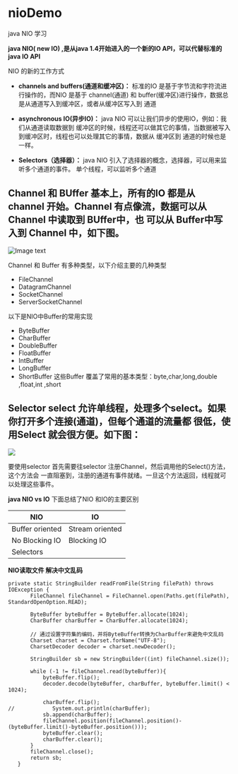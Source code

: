# nioDemo
java NIO 学习

**java NIO( new IO) ,是从java 1.4开始进入的一个新的IO API，可以代替标准的java IO API**

NIO 的新的工作方式
- **channels and buffers(通道和缓冲区)：** 标准的IO 是基于字节流和字符流进行操作的，而NIO
是基于 channel(通道) 和 buffer(缓冲区)进行操作，数据总是从通道写入到缓冲区，或者从缓冲区写入到
通道

- **asynchronous IO(异步IO)：** java NIO 可以让我们异步的使用IO，例如：我们从通道读取数据到
缓冲区的时候，线程还可以做其它的事情，当数据被写入到缓冲区时，线程也可以处理其它的事情，数据从
缓冲区到 通道的时候也是一样。

- **Selectors（选择器）：** java NIO 引入了选择器的概念，选择器，可以用来监听多个通道的事件。
单个线程，可以监听多个通道


**Channel 和 BUffer**
基本上，所有的IO 都是从 channel 开始。Channel 有点像流，数据可以从Channel 中读取到 BUffer中，也
可以从 Buffer中写入到 Channel 中，如下图。
---- 
![Image text](http://dl2.iteye.com/upload/attachment/0096/3970/e20c73df-9ade-3121-be5f-307e6baf328f.png)

Channel 和 Buffer 有多种类型，以下介绍主要的几种类型

* FileChannel 
* DatagramChannel
* SocketChannel
* ServerSocketChannel

以下是NIO中Buffer的常用实现
* ByteBuffer
* CharBuffer
* DoubleBuffer
* FloatBuffer
* IntBuffer
* LongBuffer
* ShortBuffer
这些Buffer 覆盖了常用的基本类型：byte,char,long,double ,float,int ,short

**Selector** 
select 允许单线程，处理多个select。如果你打开多个连接(通道)，但每个通道的流量都
很低，使用Select 就会很方便。如下图：
---
![](http://dl2.iteye.com/upload/attachment/0096/3972/79224e12-3615-3917-9e85-42e7edbd8b40.png)

要使用selector 首先需要往selector 注册Channel，然后调用他的Select()方法，这个方法会
一直阻塞到，注册的通道有事件就绪。一旦这个方法返回，线程就可以处理这些事件。


**java NIO  vs IO**
下面总结了NIO 和IO的主要区别

NIO|IO
---|---
Buffer oriented|Stream oriented
No Blocking IO|Blocking IO
Selectors| 


**NIO读取文件 解决中文乱码**

 ```
 private static StringBuilder readFromFile(String filePath) throws IOException {
        FileChannel fileChannel = FileChannel.open(Paths.get(filePath), StandardOpenOption.READ);

        ByteBuffer byteBuffer = ByteBuffer.allocate(1024);
        CharBuffer charBuffer = CharBuffer.allocate(1024);

        // 通过设置字符集的编码，并将ByteBuffer转换为CharBuffer来避免中文乱码
        Charset charset = Charset.forName("UTF-8");
        CharsetDecoder decoder = charset.newDecoder();

        StringBuilder sb = new StringBuilder((int) fileChannel.size());

        while (-1 != fileChannel.read(byteBuffer)){
            byteBuffer.flip();
            decoder.decode(byteBuffer, charBuffer, byteBuffer.limit() < 1024);

            charBuffer.flip();
//            System.out.println(charBuffer);
            sb.append(charBuffer);
            fileChannel.position(fileChannel.position()- (byteBuffer.limit()-byteBuffer.position()));
            byteBuffer.clear();
            charBuffer.clear();
        }
        fileChannel.close();
        return sb;
    }
  ```
